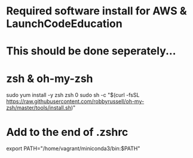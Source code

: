 # Required software install for AWS & LaunchCodeEducation

# This should be done seperately...
# zsh & oh-my-zsh
sudo yum install -y zsh
zsh
0
sudo sh -c "$(curl -fsSL https://raw.githubusercontent.com/robbyrussell/oh-my-zsh/master/tools/install.sh)"

# Add to the end of .zshrc
export PATH="/home/vagrant/miniconda3/bin:$PATH"
